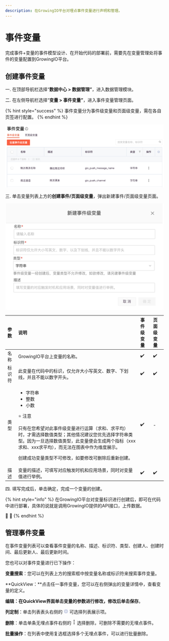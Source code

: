 ```yaml
---
description: 在GrowingIO平台对埋点事件变量进行声明和管理。
---
```


# 事件变量

完成事件+变量的事件模型设计、在开始代码的部署前，需要先在变量管理处将事件的变量配置到GrowingIO平台。

## 创建事件变量

一. 在顶部导航栏选择“**数据中心 &gt; 数据管理”**，进入数据管理模块。

二. 在左侧导航栏选择“**变量 &gt; 事件变量”**，进入事件变量管理页面。

{% hint style="success" %}
事件变量分为事件级变量和页面级变量，需在各自页签进行配置。
{% endhint %}

![](../../../../.gitbook/assets/image%20%28134%29.png)

三. 单击变量列表上方的**创建事件/页面级变量**，弹出新建事件/页面级变量页面。

![](../../../../.gitbook/assets/image%20%2826%29.png)

<table>
  <thead>
    <tr>
      <th style="text-align:left">&#x53C2;&#x6570;</th>
      <th style="text-align:left">&#x8BF4;&#x660E;</th>
      <th style="text-align:left">&#x4E8B;&#x4EF6;&#x7EA7;&#x53D8;&#x91CF;</th>
      <th style="text-align:left">&#x9875;&#x9762;&#x7EA7;&#x53D8;&#x91CF;</th>
    </tr>
  </thead>
  <tbody>
    <tr>
      <td style="text-align:left">&#x540D;&#x79F0;</td>
      <td style="text-align:left">GrowingIO&#x5E73;&#x53F0;&#x4E0A;&#x53D8;&#x91CF;&#x7684;&#x540D;&#x79F0;&#x3002;</td>
      <td
      style="text-align:left">&#x2714;&#xFE0F;</td>
        <td style="text-align:left">&#x2714;&#xFE0F;</td>
    </tr>
    <tr>
      <td style="text-align:left">&#x6807;&#x8BC6;&#x7B26;</td>
      <td style="text-align:left">&#x6B64;&#x53D8;&#x91CF;&#x5728;&#x4EE3;&#x7801;&#x4E2D;&#x7684;&#x6807;&#x8BC6;&#xFF0C;&#x4EC5;&#x5141;&#x8BB8;&#x5927;&#x5C0F;&#x5199;&#x82F1;&#x6587;&#x3001;&#x6570;&#x5B57;&#x3001;&#x4E0B;&#x5212;&#x7EBF;&#xFF0C;&#x5E76;&#x4E14;&#x4E0D;&#x80FD;&#x4EE5;&#x6570;&#x5B57;&#x5F00;&#x5934;&#x3002;</td>
      <td
      style="text-align:left">&#x2714;&#xFE0F;</td>
        <td style="text-align:left">&#x2714;&#xFE0F;</td>
    </tr>
    <tr>
      <td style="text-align:left">&#x7C7B;&#x578B;</td>
      <td style="text-align:left">
        <ul>
          <li>&#x5B57;&#x7B26;&#x4E32;</li>
          <li>&#x6574;&#x6570;</li>
          <li>&#x5C0F;&#x6570;</li>
        </ul>
        <p>&#x2B50; &#x6CE8;&#x610F;</p>
        <p>&#x53EA;&#x6709;&#x5728;&#x60A8;&#x5E0C;&#x671B;&#x5BF9;&#x6B64;&#x4E8B;&#x4EF6;&#x7EA7;&#x53D8;&#x91CF;&#x8FDB;&#x884C;&#x8FD0;&#x7B97;&#xFF08;&#x6C42;&#x548C;&#x3001;&#x6C42;&#x5E73;&#x5747;&#xFF09;&#x65F6;&#xFF0C;&#x624D;&#x9700;&#x9009;&#x62E9;&#x6570;&#x503C;&#x7C7B;&#x578B;&#xFF1B;&#x5176;&#x4ED6;&#x60C5;&#x51B5;&#x5EFA;&#x8BAE;&#x60A8;&#x4F18;&#x5148;&#x9009;&#x62E9;&#x5B57;&#x7B26;&#x4E32;&#x7C7B;&#x578B;&#x3002;&#x56E0;&#x4E3A;&#x4E00;&#x65E6;&#x9009;&#x62E9;&#x6570;&#x503C;&#x7C7B;&#x578B;&#xFF0C;&#x6B64;&#x53D8;&#x91CF;&#x4FBF;&#x4F1A;&#x751F;&#x6210;&#x4E24;&#x4E2A;&#x6307;&#x6807;&#xFF08;xxx&#x6C42;&#x548C;&#x3001;xxx&#x6C42;&#x5E73;&#x5747;&#xFF09;&#xFF0C;&#x800C;&#x65E0;&#x6CD5;&#x5728;&#x56FE;&#x8868;&#x4E2D;&#x4F5C;&#x4E3A;&#x7EF4;&#x5EA6;&#x5C55;&#x793A;&#x3002;</p>
        <p>&#x521B;&#x5EFA;&#x6210;&#x529F;&#x53D8;&#x91CF;&#x7C7B;&#x578B;&#x4E0D;&#x53EF;&#x4FEE;&#x6539;&#xFF0C;&#x5982;&#x8981;&#x4FEE;&#x6539;&#x53EF;&#x5220;&#x9664;&#x540E;&#x91CD;&#x65B0;&#x521B;&#x5EFA;&#x3002;</p>
      </td>
      <td style="text-align:left">&#x2714;&#xFE0F;</td>
      <td style="text-align:left">-</td>
    </tr>
    <tr>
      <td style="text-align:left">&#x63CF;&#x8FF0;</td>
      <td style="text-align:left">&#x53D8;&#x91CF;&#x7684;&#x63CF;&#x8FF0;&#xFF0C;&#x53EF;&#x586B;&#x5199;&#x5BF9;&#x5E94;&#x89E6;&#x53D1;&#x65F6;&#x673A;&#x548C;&#x5E94;&#x7528;&#x573A;&#x666F;&#xFF0C;&#x540C;&#x65F6;&#x5BF9;&#x53D8;&#x91CF;&#x503C;&#x8FDB;&#x884C;&#x4E3E;&#x4F8B;&#x3002;</td>
      <td
      style="text-align:left">&#x2714;&#xFE0F;</td>
        <td style="text-align:left">&#x2714;&#xFE0F;</td>
    </tr>
  </tbody>
</table>四. 填写完成后，单击确定，完成一个变量的创建。

{% hint style="info" %}
在GrowingIO平台对变量标识进行创建后，即可在代码中进行部署，具体的说就是调用GrowingIO提供的API接口，上传数据。

🍎 🍎 
{% endhint %}

## 管理事件变量

在事件变量列表可以查看事件变量的名称、描述、标识符、类型、创建人、创建时间、最后更新人、最后更新时间。

您也可以对事件变量进行已下操作：

**变量搜索**：您可以在列表上方的搜索框中按变量名称或标识符来搜索事件变量。

**QuickView：**点击任一事件变量，您可以在右侧弹出的变量详情中，查看变量的定义。

**编辑：**在QuickView界面单击变量的参数进行修改，修改后单击**保存**。

**列定制**：单击列表表头右侧的 ![](../../../../.gitbook/assets/lie-ding-zhi.png) 可选择列表展示项。

**删除**：单击单条无埋点事件右侧的 ![](../../../../.gitbook/assets/dian-dian-dian.png) 选择删除，可删除不需要的无埋点事件。

**批量操作**：在列表中使用复选框选择多个无埋点事件，可以进行批量删除。

